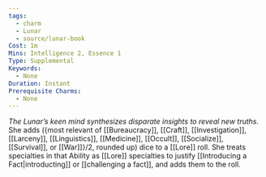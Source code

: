 ```yaml
---
tags:
  - charm
  - Lunar
  - source/lunar-book
Cost: 1m
Mins: Intelligence 2, Essence 1
Type: Supplemental
Keywords:
  - None
Duration: Instant
Prerequisite Charms:
  - None
---
```

*The Lunar’s keen mind synthesizes disparate insights to reveal new truths.*
She adds ({most relevant of [[Bureaucracy]], [[Craft]], [[Investigation]], [[Larceny]], [[Linguistics]], [[Medicine]], [[Occult]], [[Socialize]], [[Survival]], or [[War]]}/2, rounded up) dice to a [[Lore]] roll. She treats specialties in that Ability as [[Lore]] specialties to justify [[Introducing a Fact|introducting]] or [[challenging a fact]], and adds them to the roll.